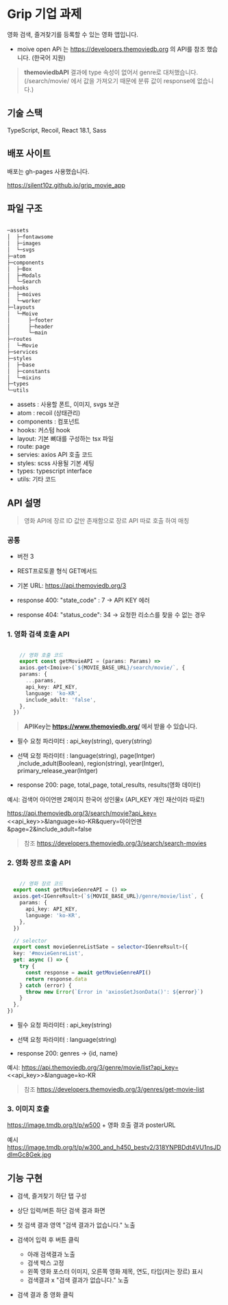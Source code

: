 # Grip 기업 과제

영화 검색, 즐겨찾기를 등록할 수 있는 영화 앱입니다.

- moive open APi 는 https://developers.themoviedb.org 의 API를 참조 했습니다. (한국어 지원)

> **themoviedbAPI** 결과에 type 속성이 없어서 genre로 대처했습니다. (/search/movie/ 에서 값을 가져오기 때문에 분류 값이 response에 없습니다.)

## 기술 스택
TypeScript, Recoil, React 18.1, Sass

## 배포 사이트
배포는 gh-pages 사용했습니다.

https://silent10z.github.io/grip_movie_app


## 파일 구조
```cmd

─assets
│  ├─fontawsome
│  ├─images
│  └─svgs
├─atom
├─components
│  ├─Box
│  ├─Modals
│  └─Search
├─hooks
│  ├─moives
│  └─worker
├─layouts
│  └─Moive
│      ├─footer
│      ├─header
│      └─main
├─routes
│  └─Movie
├─services
├─styles
│  ├─base
│  ├─constants
│  └─mixins
├─types
└─utils
```
- assets : 사용할 폰트, 이미지, svgs 보관
- atom : recoil (상태관리)
- components : 컴포넌트
- hooks: 커스텀 hook
- layout: 기본 뼈대를 구성하는 tsx 파일
- route: page
- servies: axios API 호출 코드
- styles: scss 사용될 기본 세팅
- types: typescript interface 
- utils: 기타 코드

## API 설명

> 영화 API에 장르 ID 값만 존재함으로 장르 API 따로 호출 하여 매칭

### 공통
- 버전 3
- REST프로토콜 형식 GET메서드
- 기본 URL: https://api.themoviedb.org/3
- response 400: "state_code" : 7 -> API KEY  에러

- response 404: "status_code": 34 -> 요청한 리소스를 찾을 수 없는 경우
### 1. 영화 검색 호출 API


```ts

    // 영화 호출 코드
    export const getMovieAPI = (params: Params) =>
    axios.get<Imoive>(`${MOVIE_BASE_URL}/search/movie/`, {
    params: {
      ...params,
      api_key: API_KEY,
      language: 'ko-KR',
      include_adult: 'false',
    },
  })

```
> **APIKey는 https://www.themoviedb.org/ 에서 받을 수 있습니다.**



- 필수 요청 파라미터 : api_key(string), query(string)
- 선택 요청 파라미터 : language(string), page(Intger) ,include_adult(Boolean), region(string), year(Intger), primary_release_year(Intger)

- response 200:  page, total_page, total_results, 
results(영화 데이터) 


예시: 검색어 아이언맨 2페이지 한국어 성인물x (API_KEY 개인 재산이라 따로!)

https://api.themoviedb.org/3/search/movie?api_key=<<api_key>>&language=ko-KR&query=아이언맨&page=2&include_adult=false

> 참조 https://developers.themoviedb.org/3/search/search-movies


### 2. 영화 장르 호출 API

```ts

    // 영화 장르 코드
  export const getMovieGenreAPI = () =>
  axios.get<IGenreRsult>(`${MOVIE_BASE_URL}/genre/movie/list`, {
    params: {
      api_key: API_KEY,
      language: 'ko-KR',
    },
  })

  // selector 
  export const movieGenreListSate = selector<IGenreRsult>({
  key: '#movieGenreList',
  get: async () => {
    try {
      const response = await getMovieGenreAPI()
      return response.data
    } catch (error) {
      throw new Error(`Error in 'axiosGetJsonData()': ${error}`)
    }
  },
})
```
- 필수 요청 파라미터 : api_key(string)
- 선택 요청 파라미터 : language(string)

- response 200:  genres -> {id, name}

예시:
https://api.themoviedb.org/3/genre/movie/list?api_key=<<api_key>>&language=ko-KR
> 참조 https://developers.themoviedb.org/3/genres/get-movie-list 


### 3. 이미지 호출

https://image.tmdb.org/t/p/w500 + 영화 호출 결과 posterURL

예시
https://image.tmdb.org/t/p/w300_and_h450_bestv2/318YNPBDdt4VU1nsJDdImGc8Gek.jpg


## 기능 구현

- 검색, 즐겨찾기 하단 탭 구성
- 상단 입력/버튼 하단 검색 결과 화면
- 첫 검색 결과 영역 "검색 결과가 없습니다." 노출

- 검색어 입력 후 버튼 클릭 
    - 아래 검색결과 노출
    - 검색 박스 고정
    - 왼쪽 영화 포스터 이미지, 오른쪽 영화 제목, 연도, 타입(저는 장르) 표시
    - 검색결과 x "검색 결과가 없습니다." 노출

- 검색 결과 중 영화 클릭


